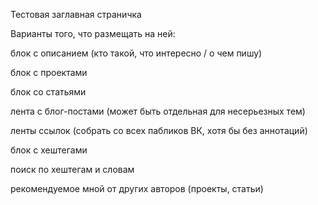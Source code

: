 Тестовая заглавная страничка

Варианты того, что размещать на ней:

блок с описанием (кто такой, что интересно / о чем пишу)

блок с проектами

блок со статьями

лента с блог-постами (может быть отдельная для несерьезных тем)

ленты ссылок (собрать со всех пабликов ВК, хотя бы без аннотаций)

блок с хештегами

поиск по хештегам и словам

рекомендуемое мной от других авторов (проекты, статьи)